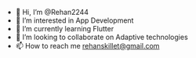 - 👋 Hi, I’m @Rehan2244
- 👀 I’m interested in App Development
- 🌱 I’m currently learning Flutter
- 💞️ I’m looking to collaborate on Adaptive technologies
- 📫 How to reach me rehanskillet@gmail.com

<!---
Rehan2244/Rehan2244 is a ✨ special ✨ repository because its `README.md` (this file) appears on your GitHub profile.
You can click the Preview link to take a look at your changes.
--->
